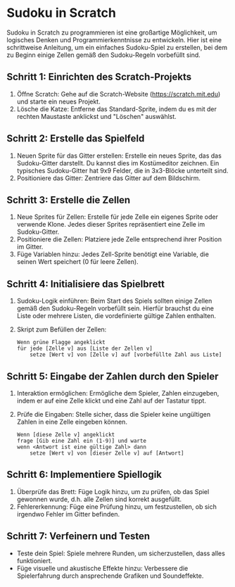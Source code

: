 # Sudoku in Scratch

Sudoku in Scratch zu programmieren ist eine großartige Möglichkeit, um logisches Denken und Programmierkenntnisse zu entwickeln. Hier ist eine schrittweise Anleitung, um ein einfaches Sudoku-Spiel zu erstellen, bei dem zu Beginn einige Zellen gemäß den Sudoku-Regeln vorbefüllt sind.

## Schritt 1: Einrichten des Scratch-Projekts

1. Öffne Scratch: Gehe auf die Scratch-Website (https://scratch.mit.edu) und starte ein neues Projekt.
2. Lösche die Katze: Entferne das Standard-Sprite, indem du es mit der rechten Maustaste anklickst und "Löschen" auswählst.

## Schritt 2: Erstelle das Spielfeld

1. Neuen Sprite für das Gitter erstellen: Erstelle ein neues Sprite, das das Sudoku-Gitter darstellt. Du kannst dies im Kostümeditor zeichnen. Ein typisches Sudoku-Gitter hat 9x9 Felder, die in 3x3-Blöcke unterteilt sind.
2. Positioniere das Gitter: Zentriere das Gitter auf dem Bildschirm.

## Schritt 3: Erstelle die Zellen

1. Neue Sprites für Zellen: Erstelle für jede Zelle ein eigenes Sprite oder verwende Klone. Jedes dieser Sprites repräsentiert eine Zelle im Sudoku-Gitter.
2. Positioniere die Zellen: Platziere jede Zelle entsprechend ihrer Position im Gitter.
3. Füge Variablen hinzu: Jedes Zell-Sprite benötigt eine Variable, die seinen Wert speichert (0 für leere Zellen).

## Schritt 4: Initialisiere das Spielbrett

1. Sudoku-Logik einführen: Beim Start des Spiels sollten einige Zellen gemäß den Sudoku-Regeln vorbefüllt sein. Hierfür brauchst du eine Liste oder mehrere Listen, die vordefinierte gültige Zahlen enthalten.
2. Skript zum Befüllen der Zellen:

    ```scratch
    Wenn grüne Flagge angeklickt
    für jede [Zelle v] aus [Liste der Zellen v]
        setze [Wert v] von [Zelle v] auf [vorbefüllte Zahl aus Liste]
    ```

## Schritt 5: Eingabe der Zahlen durch den Spieler

1. Interaktion ermöglichen: Ermögliche dem Spieler, Zahlen einzugeben, indem er auf eine Zelle klickt und eine Zahl auf der Tastatur tippt.
2. Prüfe die Eingaben: Stelle sicher, dass die Spieler keine ungültigen Zahlen in eine Zelle eingeben können.

    ```scratch
    Wenn [diese Zelle v] angeklickt
    frage [Gib eine Zahl ein (1-9)] und warte
    wenn <Antwort ist eine gültige Zahl> dann
        setze [Wert v] von [dieser Zelle v] auf [Antwort]
    ```

## Schritt 6: Implementiere Spiellogik

1. Überprüfe das Brett: Füge Logik hinzu, um zu prüfen, ob das Spiel gewonnen wurde, d.h. alle Zellen sind korrekt ausgefüllt.
2. Fehlererkennung: Füge eine Prüfung hinzu, um festzustellen, ob sich irgendwo Fehler im Gitter befinden.

## Schritt 7: Verfeinern und Testen

- Teste dein Spiel: Spiele mehrere Runden, um sicherzustellen, dass alles funktioniert.
- Füge visuelle und akustische Effekte hinzu: Verbessere die Spielerfahrung durch ansprechende Grafiken und Soundeffekte.
